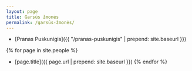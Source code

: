 ```yaml
---
layout: page
title: Garsūs žmonės
permalink: /garsūs-žmonės/
---
```


* [Pranas Puskunigis]({{ "/pranas-puskunigis" | prepend: site.baseurl }})

{% for page in site.people %}
* [page.title]({{ page.url | prepend: site.baseurl }})
{% endfor %}
    
    
  